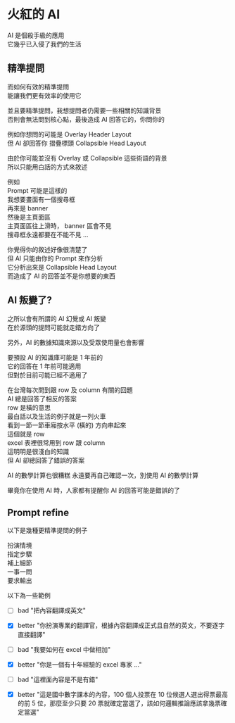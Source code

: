 # 火紅的 AI

AI 是個殺手級的應用  
它幾乎已入侵了我們的生活

## 精準提問

而如何有效的精準提問  
能讓我們更有效率的使用它

並且要精準提問，我想提問者仍需要一些相關的知識背景  
否則會無法問到核心點，最後造成 AI 回答它的，你問你的

例如你想問的可能是 Overlay Header Layout  
但 AI 卻回答你 摺疊標頭 Collapsible Head Layout

由於你可能並沒有 Overlay 或 Collapsible 這些術語的背景  
所以只能用白話的方式來敘述

例如  
Prompt 可能是這樣的  
我想要畫面有一個搜尋框  
再來是 banner  
然後是主頁面區  
主頁面區往上滑時， banner 區會不見  
搜尋框永遠都要在不能不見
...

你覺得你的敘述好像很清楚了  
但 AI 只能由你的 Prompt 來作分析  
它分析出來是 Collapsible Head Layout  
而造成了 AI 的回答並不是你想要的東西

## AI 叛變了?

之所以會有所謂的 AI 幻覺或 AI 叛變  
在於源頭的提問可能就走錯方向了  

另外，AI 的數據知識來源以及受眾使用量也會影響  

要預設 AI 的知識庫可能是 1 年前的  
它的回答在 1 年前可能適用  
但對於目前可能已經不適用了  

在台灣每次問到跟 row 及 column 有關的回題  
AI 總是回答了相反的答案  
row 是橫的意思  
最白話以及生活的例子就是一列火車  
看到一節一節車廂按水平 (橫的) 方向串起來  
這個就是 row  
excel 表裡很常用到 row 跟 column  
這明明是很淺白的知識  
但 AI 卻總回答了錯誤的答案

AI 的數學計算也很糟糕
永遠要再自己確認一次，別使用 AI 的數學計算

畢竟你在使用 AI 時，人家都有提醒你 AI 的回答可能是錯誤的了

## Prompt refine

以下是幾種更精準提問的例子

扮演情境  
指定步驟  
補上細節  
一事一問  
要求輸出  

以下為一些範例  

- [ ] bad "把內容翻譯成英文"  
- [x] better "你扮演專業的翻譯官，根據內容翻譯成正式且自然的英文，不要逐字直接翻譯"

- [ ] bad "我要如何在 excel 中做相加"  
- [x] better "你是一個有十年經驗的 excel 專家 ..."

- [ ] bad "這裡面內容是不是有錯"  
- [x] better "這是國中數字課本的內容，100 個人投票在 10 位候選人選出得票最高的前 5 位，那麼至少只要 20 票就確定當選了，該如何邏輯推論應該拿幾票確定當選"

